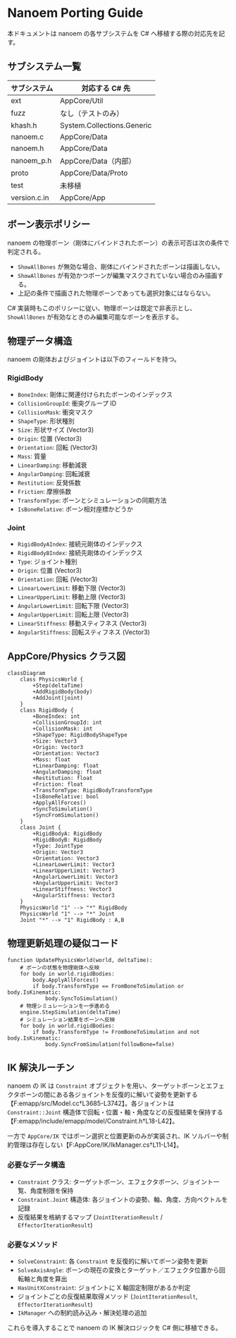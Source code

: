 # Nanoem Porting Guide

本ドキュメントは nanoem の各サブシステムを C# へ移植する際の対応先を記す。

## サブシステム一覧

| サブシステム | 対応する C# 先 |
|--------------|----------------|
| ext | AppCore/Util |
| fuzz | なし（テストのみ） |
| khash.h | System.Collections.Generic |
| nanoem.c | AppCore/Data |
| nanoem.h | AppCore/Data |
| nanoem_p.h | AppCore/Data（内部） |
| proto | AppCore/Data/Proto |
| test | 未移植 |
| version.c.in | AppCore/App |

## ボーン表示ポリシー

nanoem の物理ボーン（剛体にバインドされたボーン）の表示可否は次の条件で判定される。

- `ShowAllBones` が無効な場合、剛体にバインドされたボーンは描画しない。
- `ShowAllBones` が有効かつボーンが編集マスクされていない場合のみ描画する。
- 上記の条件で描画された物理ボーンであっても選択対象にはならない。

C# 実装時もこのポリシーに従い、物理ボーンは既定で非表示とし、`ShowAllBones` が有効なときのみ編集可能なボーンを表示する。


## 物理データ構造

nanoem の剛体およびジョイントは以下のフィールドを持つ。

### RigidBody

- `BoneIndex`: 剛体に関連付けられたボーンのインデックス
- `CollisionGroupId`: 衝突グループ ID
- `CollisionMask`: 衝突マスク
- `ShapeType`: 形状種別
- `Size`: 形状サイズ (Vector3)
- `Origin`: 位置 (Vector3)
- `Orientation`: 回転 (Vector3)
- `Mass`: 質量
- `LinearDamping`: 移動減衰
- `AngularDamping`: 回転減衰
- `Restitution`: 反発係数
- `Friction`: 摩擦係数
- `TransformType`: ボーンとシミュレーションの同期方法
- `IsBoneRelative`: ボーン相対座標かどうか

### Joint

- `RigidBodyAIndex`: 接続元剛体のインデックス
- `RigidBodyBIndex`: 接続先剛体のインデックス
- `Type`: ジョイント種別
- `Origin`: 位置 (Vector3)
- `Orientation`: 回転 (Vector3)
- `LinearLowerLimit`: 移動下限 (Vector3)
- `LinearUpperLimit`: 移動上限 (Vector3)
- `AngularLowerLimit`: 回転下限 (Vector3)
- `AngularUpperLimit`: 回転上限 (Vector3)
- `LinearStiffness`: 移動スティフネス (Vector3)
- `AngularStiffness`: 回転スティフネス (Vector3)

## AppCore/Physics クラス図

```mermaid
classDiagram
    class PhysicsWorld {
        +Step(deltaTime)
        +AddRigidBody(body)
        +AddJoint(joint)
    }
    class RigidBody {
        +BoneIndex: int
        +CollisionGroupId: int
        +CollisionMask: int
        +ShapeType: RigidBodyShapeType
        +Size: Vector3
        +Origin: Vector3
        +Orientation: Vector3
        +Mass: float
        +LinearDamping: float
        +AngularDamping: float
        +Restitution: float
        +Friction: float
        +TransformType: RigidBodyTransformType
        +IsBoneRelative: bool
        +ApplyAllForces()
        +SyncToSimulation()
        +SyncFromSimulation()
    }
    class Joint {
        +RigidBodyA: RigidBody
        +RigidBodyB: RigidBody
        +Type: JointType
        +Origin: Vector3
        +Orientation: Vector3
        +LinearLowerLimit: Vector3
        +LinearUpperLimit: Vector3
        +AngularLowerLimit: Vector3
        +AngularUpperLimit: Vector3
        +LinearStiffness: Vector3
        +AngularStiffness: Vector3
    }
    PhysicsWorld "1" --> "*" RigidBody
    PhysicsWorld "1" --> "*" Joint
    Joint "*" --> "1" RigidBody : A,B
```

## 物理更新処理の疑似コード

```pseudo
function UpdatePhysicsWorld(world, deltaTime):
    # ボーンの状態を物理剛体へ反映
    for body in world.rigidBodies:
        body.ApplyAllForces()
        if body.TransformType == FromBoneToSimulation or body.IsKinematic:
            body.SyncToSimulation()
    # 物理シミュレーションを一歩進める
    engine.StepSimulation(deltaTime)
    # シミュレーション結果をボーンへ反映
    for body in world.rigidBodies:
        if body.TransformType != FromBoneToSimulation and not body.IsKinematic:
            body.SyncFromSimulation(followBone=false)
```


## IK 解決ルーチン

nanoem の IK は `Constraint` オブジェクトを用い、ターゲットボーンとエフェクタボーンの間にある各ジョイントを反復的に解いて姿勢を更新する【F:emapp/src/Model.cc†L3685-L3742】。各ジョイントは `Constraint::Joint` 構造体で回転・位置・軸・角度などの反復結果を保持する【F:emapp/include/emapp/model/Constraint.h†L18-L42】。

一方で `AppCore/IK` ではボーン選択と位置更新のみが実装され、IK ソルバーや制約管理は存在しない【F:AppCore/IK/IkManager.cs†L11-L14】。

### 必要なデータ構造
- `Constraint` クラス: ターゲットボーン、エフェクタボーン、ジョイント一覧、角度制限を保持
- `Constraint.Joint` 構造体: 各ジョイントの姿勢、軸、角度、方向ベクトルを記録
- 反復結果を格納するマップ (`JointIterationResult` / `EffectorIterationResult`)

### 必要なメソッド
- `SolveConstraint`: 各 `Constraint` を反復的に解いてボーン姿勢を更新
- `SolveAxisAngle`: ボーンの現在の変換とターゲット／エフェクタ位置から回転軸と角度を算出
- `HasUnitXConstraint`: ジョイントに X 軸固定制限があるか判定
- ジョイントごとの反復結果取得メソッド (`JointIterationResult`, `EffectorIterationResult`)
- `IkManager` への制約読み込み・解決処理の追加

これらを導入することで nanoem の IK 解決ロジックを C# 側に移植できる。
